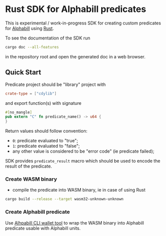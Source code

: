 # Rust SDK for Alphabill predicates

This is experimental / work-in-progress SDK for creating custom predicates
for [Alphabill](https://alphabill.org/) using [Rust](https://www.rust-lang.org/).

To see the documentation of the SDK run
```sh
cargo doc --all-features
```
in the repository root and open the generated doc in a web browser.


## Quick Start

Predicate project should be "library" project with
```toml
crate-type = ["cdylib"]
```
and export function(s) with signature
```rust
#[no_mangle]
pub extern "C" fn predicate_name() -> u64 {
}
```

Return values should follow convention:
 - `0`: predicate evaluated to "true";
 - `1`: predicate evaluated to "false";
 - any other value is considered to be "error code" (ie predicate failed);

SDK provides `predicate_result` macro which should be used to encode
the result of the predicate.


### Create WASM binary
- compile the predicate into WASM binary, ie in case of using Rust
```sh
cargo build --release --target wasm32-unknown-unknown
```

### Create Alphabill predicate

Use [Alhpabill CLI wallet tool](https://github.com/alphabill-org/alphabill-wallet)
to wrap the WASM binary into Alphabill predicate usable with Alphabill units.
